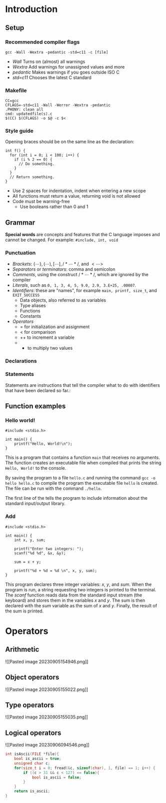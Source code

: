 # Introduction
## Setup
### Recommended compiler flags
```
gcc -Wall -Wextra -pedantic -std=c11 -c [file]
```
- *Wall* Turns on (almost) all warnings
- *Wextra* Add warnings for unassigned values and more
- *pedantic* Makes warnings if you goes outside ISO C
- *std=c11* Chooses the latest C standard
### Makefile
```
CC=gcc
CFLAGS=-std=c11 -Wall -Werror -Wextra -pedantic
.PHONY: clean all
cmd: updatedfile(s).c
$(CC) $(CFLAGS) -o $@ -c $<
```
### Style guide
Opening braces should be on the same line as the declaration:
```
int f() {
  for (int i = 0; i < 100; i++) {
    if (i % 2 == 0) {
      // Do something.
    }
  }
  // Return something.
}
```
- Use 2 spaces for indentation, indent when entering a new scope
- All functions must return a value, returning void is not allowed
- Code must be warning-free
	- Use booleans rather than 0 and 1
## Grammar

**Special words** are concepts and features that the C language imposes and cannot be changed. For example: $\texttt{\#include, int, void}$

### Punctuation
- *Brackets*: $\{\cdots\},(\cdots),[\cdots],/*\cdots*/ \text{, and } <\cdots>$
- *Separators* or *terminators*: comma and semicolon
- *Comments*, using the construct $/*\cdots*/$, which are ignored by the compiler
- *Literals*, such as $\texttt{0, 1, 3, 4, 5, 9.0, 2.9, 3.E+25, .00007}$.
- *Identifiers*: these are "names", for example $\texttt{main, printf, size\_t} \text{, and } \texttt{EXIT\_SUCCESS}$
	- Data objects, also referred to as variables
	- Type aliases
	- Functions
	- Constants
- *Operators*
	- = for initialization and assignment
	- < for comparison
	- ++ to increment a variable
	- * to multiply two values
### Declarations

### Statements
Statements are instructions that tell the compiler what to do with identifiers that have been declared so far.:
## Function examples
### Hello world!
```
#include <stdio.h>

int main() {
	printf("Hello, World!\n");
}
```

This is a program that contains a function $\texttt{main}$ that receives no arguments.  The function creates an executable file when compiled that prints the string $\texttt{Hello, World!}$ to the console.

By saving the program to a file $\texttt{hello.c}$ and running the command $\texttt{gcc -o hello hello.c}$ to compile the program the executable file $\texttt{hello}$ is created. The file can be run with the command $\texttt{./hello}$.

The first line of the tells the program to include information about the standard input/output library. 

### Add 
```
#include <stdio.h>

int main() {
	int x, y, sum;
	
	printf("Enter two integers: ");
	scanf("%d %d", &x, &y);

	sum = x + y;

	printf("%d + %d = %d \n", x, y, sum);
}

```

This program declares three integer variables: *x*, *y*, and *sum*. When the program is run, a string requesting two integers is printed to the terminal. The *scanf* function reads data from the standard input stream (the keyboard) and stores them in the variables *x* and *y*.  The sum is then declared with the *sum* variable as the sum of *x* and *y*.  Finally, the result of the sum is printed.



# Operators
## Arithmetic
![[Pasted image 20230905154946.png]]
## Object operators
![[Pasted image 20230905155022.png]]
## Type operators
![[Pasted image 20230905155035.png]]
## Logical operators
![[Pasted image 20230906094546.png]]
````C
int isAscii(FILE *file){
	bool is_ascii = true;
	unsigned char c;
	for(size_t i = 0; fread(&c, sizeof(char), 1, file) == 1; i++) {
		if ((c > 31 && c < 127) == false){
			bool is_ascii = false;
		}
	}
	return is_ascii;
}
